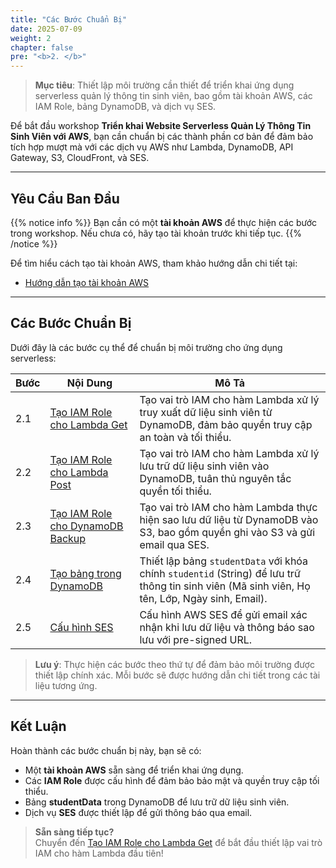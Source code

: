 ```yaml
---
title: "Các Bước Chuẩn Bị"
date: 2025-07-09
weight: 2
chapter: false
pre: "<b>2. </b>"
---
```




> **Mục tiêu**: Thiết lập môi trường cần thiết để triển khai ứng dụng serverless quản lý thông tin sinh viên, bao gồm tài khoản AWS, các IAM Role, bảng DynamoDB, và dịch vụ SES.

Để bắt đầu workshop **Triển khai Website Serverless Quản Lý Thông Tin Sinh Viên với AWS**, bạn cần chuẩn bị các thành phần cơ bản để đảm bảo tích hợp mượt mà với các dịch vụ AWS như Lambda, DynamoDB, API Gateway, S3, CloudFront, và SES.

---

## Yêu Cầu Ban Đầu

{{% notice info %}}
Bạn cần có một **tài khoản AWS** để thực hiện các bước trong workshop. Nếu chưa có, hãy tạo tài khoản trước khi tiếp tục.
{{% /notice %}}

Để tìm hiểu cách tạo tài khoản AWS, tham khảo hướng dẫn chi tiết tại:  
- [Hướng dẫn tạo tài khoản AWS](https://000001.awsstudygroup.com/)

---

## Các Bước Chuẩn Bị

Dưới đây là các bước cụ thể để chuẩn bị môi trường cho ứng dụng serverless:

| **Bước** | **Nội Dung** | **Mô Tả** |
|----------|--------------|-----------|
| 2.1 | [Tạo IAM Role cho Lambda Get](/2-preparation-steps/2.1-create-iam-role-for-lambda-get/) | Tạo vai trò IAM cho hàm Lambda xử lý truy xuất dữ liệu sinh viên từ DynamoDB, đảm bảo quyền truy cập an toàn và tối thiểu. |
| 2.2 | [Tạo IAM Role cho Lambda Post](/2-preparation-steps/2.2-create-iam-role-for-lambda-post/) | Tạo vai trò IAM cho hàm Lambda xử lý lưu trữ dữ liệu sinh viên vào DynamoDB, tuân thủ nguyên tắc quyền tối thiểu. |
| 2.3 | [Tạo IAM Role cho DynamoDB Backup](/2-preparation-steps/2.3-create-iam-role-for-dynamodb-backup/) | Tạo vai trò IAM cho hàm Lambda thực hiện sao lưu dữ liệu từ DynamoDB vào S3, bao gồm quyền ghi vào S3 và gửi email qua SES. |
| 2.4 | [Tạo bảng trong DynamoDB](/2-preparation-steps/2.4-createtable-in-dynamodb/) | Thiết lập bảng `studentData` với khóa chính `studentid` (String) để lưu trữ thông tin sinh viên (Mã sinh viên, Họ tên, Lớp, Ngày sinh, Email). |
| 2.5 | [Cấu hình SES](/2-preparation-steps/2.5-configureses/) | Cấu hình AWS SES để gửi email xác nhận khi lưu dữ liệu và thông báo sao lưu với pre-signed URL. |

> **Lưu ý**: Thực hiện các bước theo thứ tự để đảm bảo môi trường được thiết lập chính xác. Mỗi bước sẽ được hướng dẫn chi tiết trong các tài liệu tương ứng.

---

## Kết Luận

Hoàn thành các bước chuẩn bị này, bạn sẽ có:  
- Một **tài khoản AWS** sẵn sàng để triển khai ứng dụng.  
- Các **IAM Role** được cấu hình để đảm bảo bảo mật và quyền truy cập tối thiểu.  
- Bảng **studentData** trong DynamoDB để lưu trữ dữ liệu sinh viên.  
- Dịch vụ **SES** được thiết lập để gửi thông báo qua email.  

> **Sẵn sàng tiếp tục?**  
> Chuyển đến [Tạo IAM Role cho Lambda Get](/2-preparation-steps/2.1-create-iam-role-for-lambda-get/) để bắt đầu thiết lập vai trò IAM cho hàm Lambda đầu tiên!